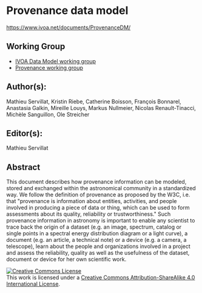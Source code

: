 # Provenance data model

https://www.ivoa.net/documents/ProvenanceDM/

## Working Group

 * [IVOA Data Model working group](http://www.ivoa.net/twiki/bin/view/IVOA/IvoaDataModel)
 * [Provenance working group](https://wiki.ivoa.net/twiki/bin/view/IVOA/ObservationProvenanceDataModel)

## Author(s):
Mathieu Servillat, Kristin Riebe, Catherine Boisson, François Bonnarel, Anastasia Galkin, Mireille Louys, Markus Nullmeier, Nicolas Renault-Tinacci, Michèle Sanguillon, Ole Streicher

## Editor(s):
Mathieu Servillat

## Abstract
This document describes how provenance information can be modeled, stored and exchanged within the astronomical community in a standardized way. We follow the definition of provenance as proposed by the W3C, i.e. that "provenance is information about entities, activities, and people involved in producing a piece of data or thing, which can be used to form assessments about its quality, reliability or trustworthiness." Such provenance information in astronomy is important to enable any scientist to trace back the origin of a dataset (e.g. an image, spectrum, catalog or single points in a spectral energy distribution diagram or a light curve), a document (e.g. an article, a technical note) or a device (e.g. a camera, a telescope), learn about the people and organizations involved in a project and assess the reliability, quality as well as the usefulness of the dataset, document or device for her own scientific work.


<a rel="license" href="http://creativecommons.org/licenses/by-sa/4.0/">
  <img alt="Creative Commons License" style="border-width:0" src="https://i.creativecommons.org/l/by-sa/4.0/88x31.png" /></a>
  <br />
  This work is licensed under a <a rel="license" href="http://creativecommons.org/licenses/by-sa/4.0/">
  Creative Commons Attribution-ShareAlike 4.0 International License</a>.
  
